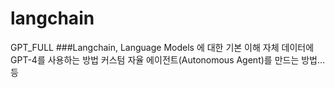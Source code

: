 # langchain
GPT_FULL
###Langchain, Language Models 에 대한 기본 이해
자체 데이터에 GPT-4를 사용하는 방법
커스텀 자율 에이전트(Autonomous Agent)를 만드는 방법…등
